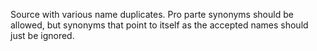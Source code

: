 Source with various name duplicates.
Pro parte synonyms should be allowed, but synonyms that point to itself as the accepted names should just be ignored.